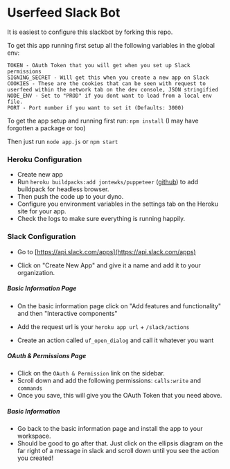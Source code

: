 # Userfeed Slack Bot

It is easiest to configure this slackbot by forking this repo.

To get this app running first setup all the following variables in the global env:

```
TOKEN - OAuth Token that you will get when you set up Slack permissions
SIGNING_SECRET - Will get this when you create a new app on Slack
COOKIES - These are the cookies that can be seen with request to userfeed within the network tab on the dev console, JSON stringified
NODE_ENV - Set to "PROD" if you dont want to load from a local env file.
PORT - Port number if you want to set it (Defaults: 3000)
```

To get the app setup and running first run: `npm install` (I may have forgotten a package or too)

Then just run `node app.js` or `npm start`

### Heroku Configuration

- Create new app
- Run `heroku buildpacks:add jontewks/puppeteer` ([github](<[https://github.com/jontewks/puppeteer-heroku-buildpack](https://github.com/jontewks/puppeteer-heroku-buildpack)>)) to add buildpack for headless browser.
- Then push the code up to your dyno.
- Configure you environment variables in the settings tab on the Heroku site for your app.
- Check the logs to make sure everything is running happily.

### Slack Configuration

- Go to [https://api.slack.com/apps](https://api.slack.com/apps)

- Click on "Create New App" and give it a name and add it to your organization.

##### Basic Information Page

- On the basic information page click on "Add features and functionality" and then "Interactive components"

- Add the request url is your `heroku app url` + `/slack/actions`

- Create an action called `uf_open_dialog` and call it whatever you want

##### OAuth & Permissions Page

- Click on the `OAuth & Permission` link on the sidebar.
- Scroll down and add the following permissions: `calls:write` and `commands`
- Once you save, this will give you the OAuth Token that you need above.

##### Basic Information

- Go back to the basic information page and install the app to your workspace.
- Should be good to go after that. Just click on the ellipsis diagram on the far right of a message in slack and scroll down until you see the action you created!
